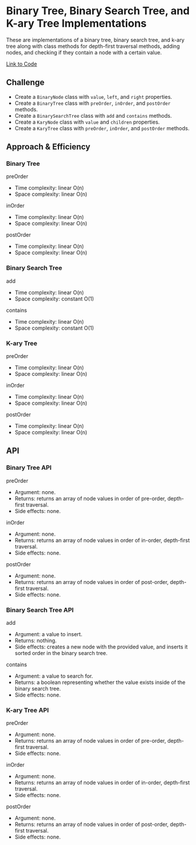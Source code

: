 # Binary Tree, Binary Search Tree, and K-ary Tree Implementations

These are implementations of a binary tree, binary search tree, and k-ary tree along with class methods for depth-first traversal methods, adding nodes, and checking if they contain a node with a certain value.

[Link to Code](./index.js)

## Challenge

- Create a `BinaryNode` class with `value`, `left`, and `right` properties.
- Create a `BinaryTree` class with `preOrder`, `inOrder`, and `postOrder` methods.
- Create a `BinarySearchTree` class with `add` and `contains` methods.
- Create a `KaryNode` class with `value` and `children` properties.
- Create a `KaryTree` class with `preOrder`, `inOrder`, and `postOrder` methods.

## Approach & Efficiency

### Binary Tree

preOrder

- Time complexity: linear O(n)
- Space complexity: linear O(n)

inOrder

- Time complexity: linear O(n)
- Space complexity: linear O(n)

postOrder

- Time complexity: linear O(n)
- Space complexity: linear O(n)

### Binary Search Tree

add

- Time complexity: linear O(n)
- Space complexity: constant O(1)

contains

- Time complexity: linear O(n)
- Space complexity: constant O(1)

### K-ary Tree

preOrder

- Time complexity: linear O(n)
- Space complexity: linear O(n)

inOrder

- Time complexity: linear O(n)
- Space complexity: linear O(n)

postOrder

- Time complexity: linear O(n)
- Space complexity: linear O(n)

## API

### Binary Tree API

preOrder

- Argument: none.
- Returns: returns an array of node values in order of pre-order, depth-first traversal.
- Side effects: none.

inOrder

- Argument: none.
- Returns: returns an array of node values in order of in-order, depth-first traversal.
- Side effects: none.

postOrder

- Argument: none.
- Returns: returns an array of node values in order of post-order, depth-first traversal.
- Side effects: none.

### Binary Search Tree API

add

- Argument: a value to insert.
- Returns: nothing.
- Side effects: creates a new node with the provided value, and inserts it sorted order in the binary search tree.

contains

- Argument: a value to search for.
- Returns: a boolean representing whether the value exists inside of the binary search tree.
- Side effects: none.

### K-ary Tree API

preOrder

- Argument: none.
- Returns: returns an array of node values in order of pre-order, depth-first traversal.
- Side effects: none.

inOrder

- Argument: none.
- Returns: returns an array of node values in order of in-order, depth-first traversal.
- Side effects: none.

postOrder

- Argument: none.
- Returns: returns an array of node values in order of post-order, depth-first traversal.
- Side effects: none.
